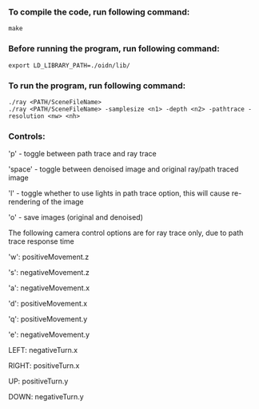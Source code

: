 ### To compile the code, run following command:
```
make
```
### Before running the program, run following command:
```
export LD_LIBRARY_PATH=./oidn/lib/
```

### To run the program, run following command:
```
./ray <PATH/SceneFileName>
./ray <PATH/SceneFileName> -samplesize <n1> -depth <n2> -pathtrace -resolution <nw> <nh>
```
### Controls:

'p' - toggle between path trace and ray trace

'space' - toggle between denoised image and original ray/path traced image

'l' - toggle whether to use lights in path trace option, this will cause re-rendering of the image

'o' - save images (original and denoised)

The following camera control options are for ray trace only, due to path trace response time

'w': positiveMovement.z

's': negativeMovement.z

'a': negativeMovement.x

'd': positiveMovement.x

'q': positiveMovement.y

'e': negativeMovement.y  

LEFT:  negativeTurn.x

RIGHT: positiveTurn.x

UP:    positiveTurn.y

DOWN:  negativeTurn.y

